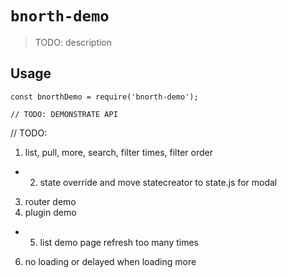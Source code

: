# `bnorth-demo`

> TODO: description

## Usage

```
const bnorthDemo = require('bnorth-demo');

// TODO: DEMONSTRATE API
```






// TODO:
1. list, pull, more, search, filter times, filter order
- 2. state override and move statecreator to state.js for modal
3. router demo
4. plugin demo
- 5. list demo page refresh too many times
6. no loading or delayed when loading more 